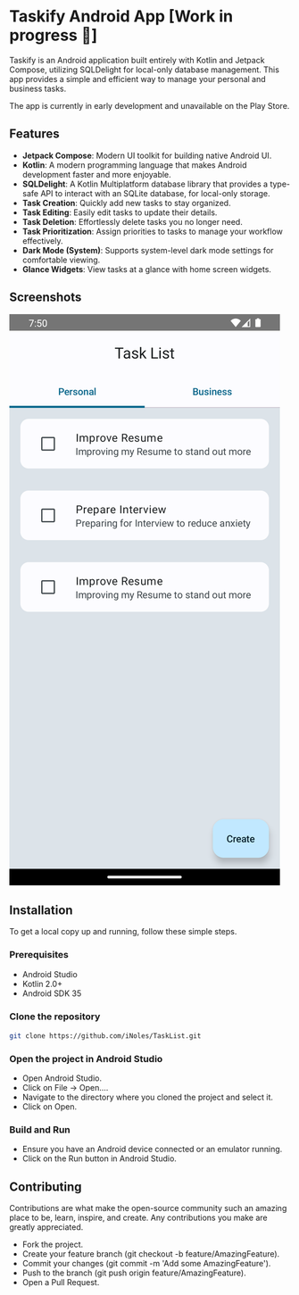 # Taskify Android App [Work in progress 🚧]

Taskify is an Android application built entirely with Kotlin and Jetpack Compose, utilizing SQLDelight for local-only database management. This app provides a simple and efficient way to manage your personal and business tasks.

The app is currently in early development and unavailable on the Play Store.

## Features

- **Jetpack Compose**: Modern UI toolkit for building native Android UI.
- **Kotlin**: A modern programming language that makes Android development faster and more enjoyable.
- **SQLDelight**: A Kotlin Multiplatform database library that provides a type-safe API to interact with an SQLite database, for local-only storage.
- **Task Creation**: Quickly add new tasks to stay organized.
- **Task Editing**: Easily edit tasks to update their details.
- **Task Deletion**: Effortlessly delete tasks you no longer need.
- **Task Prioritization**: Assign priorities to tasks to manage your workflow effectively.
- **Dark Mode (System)**: Supports system-level dark mode settings for comfortable viewing.
- **Glance Widgets**: View tasks at a glance with home screen widgets.

## Screenshots

![Screenshot showing main screen](images/main_screen.png "Screenshot showing Main screen")

## Installation

To get a local copy up and running, follow these simple steps.

### Prerequisites

- Android Studio
- Kotlin 2.0+
- Android SDK 35

### Clone the repository

```sh
git clone https://github.com/iNoles/TaskList.git
```

### Open the project in Android Studio
- Open Android Studio.
- Click on File -> Open....
- Navigate to the directory where you cloned the project and select it.
- Click on Open.

### Build and Run
- Ensure you have an Android device connected or an emulator running.
- Click on the Run button in Android Studio.

## Contributing

Contributions are what make the open-source community such an amazing place to be, learn, inspire, and create. Any contributions you make are greatly appreciated.
- Fork the project.
- Create your feature branch (git checkout -b feature/AmazingFeature).
- Commit your changes (git commit -m 'Add some AmazingFeature').
- Push to the branch (git push origin feature/AmazingFeature).
- Open a Pull Request.
